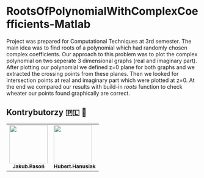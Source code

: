 # RootsOfPolynomialWithComplexCoefficients-Matlab

Project was prepared for Computational Techniques at 3rd semester. The main idea was to find roots of a polynomial which had randomly chosen complex coefficients. Our approach to this problem was to plot the complex polynomial on two seperate 3 dimensional graphs (real and imaginary part). After plotting our polynomial we defined z=0 plane for both graphs and we extracted the crossing points from these planes. Then we looked for intersection points at real and imaginary part which were plotted at z=0. At the end we compared our results with build-in *roots* function to check wheater our points found graphically are correct.

## Kontrybutorzy :poland: :onion:
<table>
  <tr>
    <td align="center"><a href="https://github.com/pasonjakub"><img src="https://avatars.githubusercontent.com/u/45394303?s=460&u=7d8417314ae8a7da4f41697917a3e204bb39dd05&v=4" width="100px;" alt=""/><br /><sub><b>Jakub Pasoń</b></sub></a><br /></td>
    <td align="cefix fixanter"><a href="https://github.com/HubixD"><img src="https://avatars.githubusercontent.com/u/45371697?s=460&v=4" width="100px;" alt=""/><br /><sub><b>Hubert Hanusiak</b></sub></a><br />
    </td>
  </tr>
</table>

